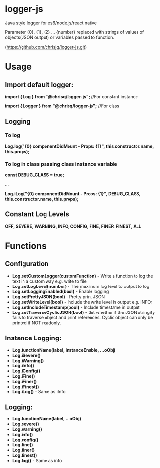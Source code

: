 # logger-js

Java style logger for es6/node.js/react native

Parameter {0}, {1}, {2} ... {number} replaced with strings of values of objects(JSON output) or variables passed to function.

(https://github.com/chrisjq/logger-js.git)

# Usage

## Import default logger:

**import { Log } from "@chrisq/logger-js";** //For constant instance

**import { Logger } from "@chrisq/logger-js";** //For class

## Logging

### To log

**Log.log("{0} componentDidMount - Props: {1}", this.constructor.name, this.props);**

### To log in class passing class instance variable

**const DEBUG_CLASS = true;**

...

**Log.iLog("{0} componentDidMount - Props: {1}", DEBUG_CLASS, this.constructor.name, this.props);**

## Constant Log Levels

**OFF, SEVERE, WARNING, INFO, CONFIG, FINE, FINER, FINEST, ALL**

# Functions

## Configuration

- **Log.setCustomLogger(customFunction)** - Write a function to log the text in a custom way e.g. write to file
- **Log.setLogLevel(number)** - The maximum log level to output to log
- **Log.setLoggingEnabled(bool)** - Enable logging
- **Log.setPrettyJSON(bool)** - Pretty print JSON
- **Log.setWriteLevel(bool)** - Include the write level in output e.g. INFO:
- **Log.setIncludeTimestamp(bool)** - Include timestame in output
- **Log.setTraverseCyclicJSON(bool)** - Set whether if the JSON stringify fails to traverse object and print references. Cyclic object can only be printed if NOT readonly.

## Instance Logging:

- **Log.functionName(label, instanceEnable, ...oObj)**
- **Log.iSevere()**
- **Log.iWarning()**
- **Log.iInfo()**
- **Log.iConfig()**
- **Log.iFine()**
- **Log.iFiner()**
- **Log.iFinest()**
- **Log.iLog()** - Same as iInfo

## Logging:

- **Log.functionName(label, ...oObj)**
- **Log.severe()**
- **Log.warning()**
- **Log.info()**
- **Log.config()**
- **Log.fine()**
- **Log.finer()**
- **Log.finest()**
- **Log.log()** - Same as info
